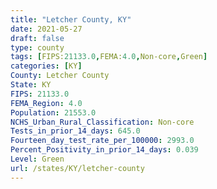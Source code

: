 ```yaml
---
title: "Letcher County, KY"
date: 2021-05-27
draft: false
type: county
tags: [FIPS:21133.0,FEMA:4.0,Non-core,Green]
categories: [KY]
County: Letcher County
State: KY
FIPS: 21133.0
FEMA_Region: 4.0
Population: 21553.0
NCHS_Urban_Rural_Classification: Non-core
Tests_in_prior_14_days: 645.0
Fourteen_day_test_rate_per_100000: 2993.0
Percent_Positivity_in_prior_14_days: 0.039
Level: Green
url: /states/KY/letcher-county
---
```



